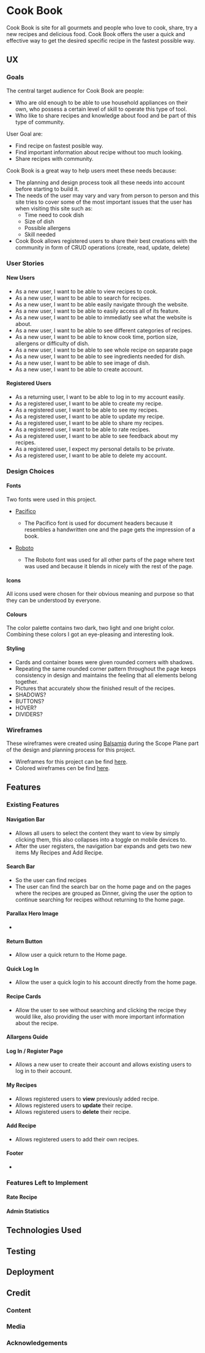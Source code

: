 # Cook Book

Cook Book is site for all gourmets and people who love to cook, share, try a new recipes and delicious food. Cook Book offers the user a quick and effective way to get the desired specific recipe in the fastest possible way.

## UX

### Goals

The central target audience for Cook Book are people:

- Who are old enough to be able to use household appliances on their own, who possess a certain level of skill to operate this type of tool.
- Who like to share recipes and knowledge about food and be part of this type of community.

User Goal are:

- Find recipe on fastest posible way.
- Find important information about recipe without too much looking.
- Share recipes with community. 

Cook Book is a great way to help users meet these needs because:

- The planning and design process took all these needs into account before starting to build it.
- The needs of the user may vary and vary from person to person and this site tries to cover some of the most important issues that the user    has when visiting this site such as: 
    - Time need to cook dish
    - Size of dish
    - Possible allergens
    - Skill needed
- Cook Book allows registered users to share their best creations with the community in form of CRUD operations (create, read, update, delete)

### User Stories

#### New Users

- As a new user, I want to be able to view recipes to cook.
- As a new user, I want to be able to search for recipes.
- As a new user, I want to be able easily navigate through the website. 
- As a new user, I want to be able to easily access all of its feature.
- As a new user, I want to be able to immediatly see what the website is about.
- As a new user, I want to be able to see different categories of recipes.
- As a new user, I want to be able to know cook time, portion size, allergens or difficulty of dish. 
- As a new user, I want to be able to see whole recipe on separate page
- As a new user, I want to be able to see ingredients needed for dish.
- As a new user, I want to be able to see image of dish.
- As a new user, I want to be able to create account.

#### Registered Users

- As a returning user, I want to be able to log in to my account easily.
- As a registered user, I want to be able to create my recipe.
- As a registered user, I want to be able to see my recipes.
- As a registered user, I want to be able to update my recipe.
- As a registered user, I want to be able to share my recipes.
- As a registered user, I want to be able to rate recipes.
- As a registered user, I want to be able to see feedback about my recipes.
- As a registered user, I expect my personal details to be private.
- As a registered user, I want to be able to delete my account.

### Design Choices

#### Fonts

Two fonts were used in this project.

- [Pacifico](https://fonts.google.com/specimen/Pacifico)
    - The Pacifico font is used for document headers because it resembles a handwritten one and the page gets the impression of a book.

- [Roboto](https://fonts.google.com/specimen/Roboto?query=Roboto)
    - The Roboto font was used for all other parts of the page where text was used and because it blends in nicely with the rest of the page.

#### Icons

All icons used were chosen for their obvious meaning and purpose so that they can be understood by everyone.

#### Colours

The color palette contains two dark, two light and one bright color. Combining these colors I got an eye-pleasing and interesting look.

#### Styling

- Cards and container boxes were given rounded corners with shadows.
- Repeating the same rounded corner pattern throughout the page keeps consistency in design and maintains the feeling that all elements         belong together.
- Pictures that accurately show the finished result of the recipes.
- SHADOWS?
- BUTTONS?
- HOVER?
- DIVIDERS?

### Wireframes

These wireframes were created using [Balsamiq](https://balsamiq.com/) during the Scope Plane part of the design and planning process for this project.

- Wireframes for this project can be find [here](readme_files/wireframes/cook_book_wireframes.pdf).
- Colored wireframes cen be find [here](readme_files/wireframes/colored_wireframes/cook_book_wireframes_colored.pdf).

## Features

### Existing Features

#### Navigation Bar

- Allows all users to select the content they want to view by simply clicking them, this also collapses into a toggle on mobile devices to.
- After the user registers, the navigation bar expands and gets two new items My Recipes and Add Recipe.  

#### Search Bar

- So the user can find recipes
- The user can find the search bar on the home page and on the pages where the recipes are grouped as Dinner, giving the user the option to     continue searching for recipes without returning to the home page.

#### Parallax Hero Image
- 
#### Return Button 

- Allow user a quick return to the Home page.

#### Quick Log In

- Allow the user a quick login to his account directly from the home page.

#### Recipe Cards

- Allow the user to see without searching and clicking the recipe they would like, also providing the user with more important information      about the recipe.

#### Allargens Guide

#### Log In / Register Page

- Allows a new user to create their account and allows existing users to log in to their account.

#### My Recipes

- Allows registered users to **view** previously added recipe.
- Allows registered users to **update** their recipe.
- Allows registered users to **delete** their recipe. 

#### Add Recipe

- Allows registered users to add their own recipes.

#### Footer 
- 

### Features Left to Implement

#### Rate Recipe 
#### Admin Statistics


## Technologies Used
## Testing
## Deployment
## Credit
### Content
### Media
### Acknowledgements